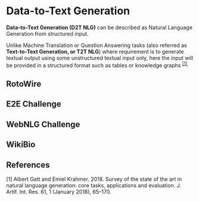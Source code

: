# Data-to-Text Generation

**Data-to-Text Generation (D2T NLG)** can be described as Natural Language Generation from structured input.
<!-- is a task of NLG where the **textual output** is generated using **structured input** (such as tables or graphs). -->
Unlike Machine Translation or Question Answering tasks (also referred as **Text-to-Text Generation, or T2T NLG**) where requirement is to generate textual output using some unstructured textual input only, here the input will be provided in a structured format such as tables or knowledge graphs <sup>[[1]](#myfootnote1)</sup>.

## RotoWire

## E2E Challenge

## WebNLG Challenge

## WikiBio 

## References
<a name="myfootnote1">[1]</a> Albert Gatt and Emiel Krahmer. 2018. Survey of the state of the art in natural language generation: core tasks, applications and evaluation. J. Artif. Int. Res. 61, 1 (January 2018), 65–170.
